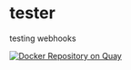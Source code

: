 # tester
testing webhooks


[![Docker Repository on Quay](https://quay.io/repository/will_garrison/repotester/status?token=08bc095c-b4a5-40cb-94f9-1338da4d1ba0 "Docker Repository on Quay")](https://quay.io/repository/will_garrison/repotester)
